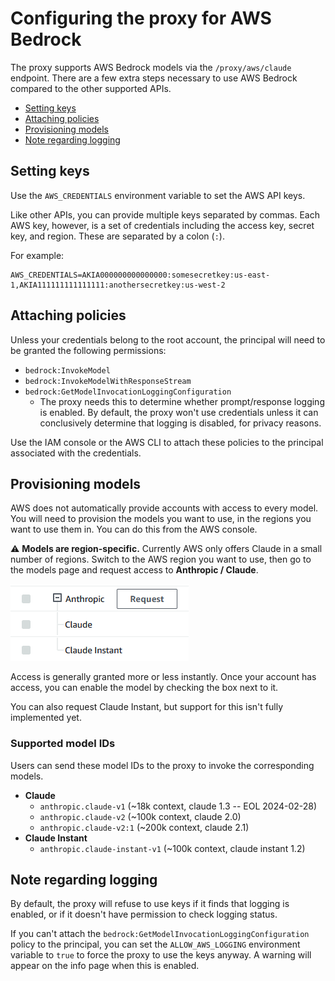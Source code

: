 # Configuring the proxy for AWS Bedrock

The proxy supports AWS Bedrock models via the `/proxy/aws/claude` endpoint. There are a few extra steps necessary to use AWS Bedrock compared to the other supported APIs.

- [Setting keys](#setting-keys)
- [Attaching policies](#attaching-policies)
- [Provisioning models](#provisioning-models)
- [Note regarding logging](#note-regarding-logging)

## Setting keys

Use the `AWS_CREDENTIALS` environment variable to set the AWS API keys.

Like other APIs, you can provide multiple keys separated by commas. Each AWS key, however, is a set of credentials including the access key, secret key, and region. These are separated by a colon (`:`).

For example:

```
AWS_CREDENTIALS=AKIA000000000000000:somesecretkey:us-east-1,AKIA111111111111111:anothersecretkey:us-west-2
```

## Attaching policies

Unless your credentials belong to the root account, the principal will need to be granted the following permissions:

- `bedrock:InvokeModel`
- `bedrock:InvokeModelWithResponseStream`
- `bedrock:GetModelInvocationLoggingConfiguration`
  - The proxy needs this to determine whether prompt/response logging is enabled. By default, the proxy won't use credentials unless it can conclusively determine that logging is disabled, for privacy reasons.

Use the IAM console or the AWS CLI to attach these policies to the principal associated with the credentials.

## Provisioning models

AWS does not automatically provide accounts with access to every model. You will need to provision the models you want to use, in the regions you want to use them in. You can do this from the AWS console.

⚠️ **Models are region-specific.** Currently AWS only offers Claude in a small number of regions. Switch to the AWS region you want to use, then go to the models page and request access to **Anthropic / Claude**.

![](./assets/aws-request-model-access.png)

Access is generally granted more or less instantly. Once your account has access, you can enable the model by checking the box next to it.

You can also request Claude Instant, but support for this isn't fully implemented yet.

### Supported model IDs
Users can send these model IDs to the proxy to invoke the corresponding models.
- **Claude**
  - `anthropic.claude-v1` (~18k context, claude 1.3 -- EOL 2024-02-28)
  - `anthropic.claude-v2` (~100k context, claude 2.0)
  - `anthropic.claude-v2:1` (~200k context, claude 2.1)
- **Claude Instant**
  - `anthropic.claude-instant-v1` (~100k context, claude instant 1.2)

## Note regarding logging

By default, the proxy will refuse to use keys if it finds that logging is enabled, or if it doesn't have permission to check logging status.

If you can't attach the `bedrock:GetModelInvocationLoggingConfiguration` policy to the principal, you can set the `ALLOW_AWS_LOGGING` environment variable to `true` to force the proxy to use the keys anyway. A warning will appear on the info page when this is enabled.
